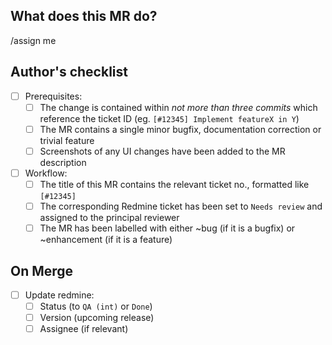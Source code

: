 ## What does this MR do?
<!--
Briefly describe what this MR is about.
Examples:
 Adds new document type: MyNewDocumentType
 Fixes js error in <some functionality>
-->

/assign me <!-- sets current user as assignee -->

<!-- Other recommended quick actions (remove # to apply):
#/request_review @af @danni
#/label ~bug
#/label ~enhancement
-->


## Author's checklist
<!--
MRs must be marked as WIP until all checkboxes have been filled.
Checkboxes can be pre-filled before submitting the MR by replacing
[ ] with [x],
-->
- [ ] Prerequisites:
    - [ ] The change is contained within *not more than three commits* which reference the ticket ID (eg. `[#12345] Implement featureX in Y`)
    - [ ] The MR contains a single minor bugfix, documentation correction or trivial feature
    - [ ] Screenshots of any UI changes have been added to the MR description
- [ ] Workflow:
    - [ ] The title of this MR contains the relevant ticket no., formatted like `[#12345]`
    - [ ] The corresponding Redmine ticket has been set to `Needs review` and assigned to the principal reviewer
    - [ ] The MR has been labelled with either ~bug (if it is a bugfix) or ~enhancement (if it is a feature)

## On Merge
- [ ] Update redmine:
    - [ ] Status (to `QA (int)` or `Done`)
    - [ ] Version (upcoming release)
    - [ ] Assignee (if relevant)
